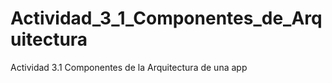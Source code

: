 # Actividad_3_1_Componentes_de_Arquitectura
Actividad 3.1 Componentes de la Arquitectura de una app
